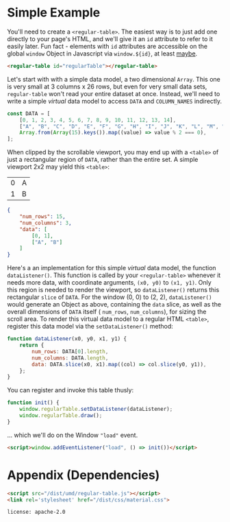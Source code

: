 # Simple Example

You'll need to create a `<regular-table>`.  The easiest way is to just add one
directly to your page's HTML, and we'll give it an `id` attribute to refer to it
easily later.  Fun fact - elements with `id` attributes are accessible on the
global `window` Object in Javascript via `window.${id}`, at least [maybe](https://stackoverflow.com/questions/18713272/why-do-dom-elements-exist-as-properties-on-the-window-object).

```html
<regular-table id="regularTable"></regular-table>
```

Let's start with with a simple data model, a two dimensional `Array`.  This one
is very small at 3 columns x 26 rows, but even for very small data sets,
`regular-table` won't read your entire dataset at once.  Instead, we'll need
to write a simple _virtual_ data model to access `DATA` and `COLUMN_NAMES`
indirectly.

```javascript
const DATA = [
    [0, 1, 2, 3, 4, 5, 6, 7, 8, 9, 10, 11, 12, 13, 14],
    ["A", "B", "C", "D", "E", "F", "G", "H", "I", "J", "K", "L", "M", "N", "O"],
    Array.from(Array(15).keys()).map((value) => value % 2 === 0),
];
```

When clipped by the scrollable viewport, you may end up with a `<table>` of just
a rectangular region of `DATA`, rather than the entire set.  A simple viewport
2x2 may yield this `<table>`:

<table>
<tbody>
<tr>
<td>0</td>
<td>A</td>
</tr>
<tr>
<td>1</td>
<td>B</td>
</tr>
</tbody>
</table>

```json
{
    "num_rows": 15,
    "num_columns": 3,
    "data": [
        [0, 1],
        ["A", "B"]
    ]
}
```

Here's a an implementation for this simple _virtual_ data model,
the function `dataListener()`.  This function is called by your 
`<regular-table>` whenever it needs more data, with coordinate arguments,
`(x0, y0)` to `(x1, y1)`.  Only this region is needed to render the viewport,
so `dataListener()` returns this rectangular `slice` of `DATA`.  For the window
(0, 0) to (2, 2), `dataListener()` would generate an Object as above,
containing the `data` slice, as well as the overall dimensions of `DATA` itself
( `num_rows`, `num_columns`), for sizing the scroll area.  To render this
virtual data model to a regular HTML `<table>`, register this data model via
the `setDataListener()` method:

```javascript
function dataListener(x0, y0, x1, y1) {
    return {
        num_rows: DATA[0].length,
        num_columns: DATA.length,
        data: DATA.slice(x0, x1).map((col) => col.slice(y0, y1)),
    };
}
```

You can register and invoke this table thusly:

```javascript
function init() {
    window.regularTable.setDataListener(dataListener);
    window.regularTable.draw();
}
```

... which we'll do on the Window `"load"` event.

```html
<script>window.addEventListener("load", () => init())</script>
```

# Appendix (Dependencies)

```html
<script src="/dist/umd/regular-table.js"></script>
<link rel='stylesheet' href="/dist/css/material.css">
```

```block
license: apache-2.0
```
